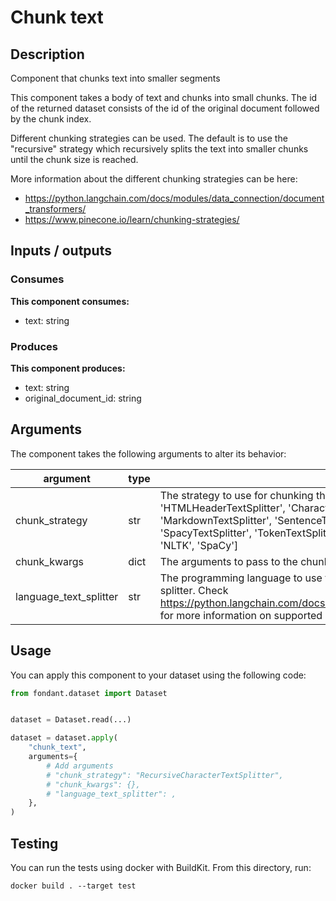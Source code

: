 # Chunk text

<a id="chunk_text#description"></a>
## Description
Component that chunks text into smaller segments 

This component takes a body of text and chunks into small chunks. The id of the returned dataset
consists of the id of the original document followed by the chunk index.

Different chunking strategies can be used. The default is to use the "recursive" strategy which
  recursively splits the text into smaller chunks until the chunk size is reached. 

More information about the different chunking strategies can be here:
- https://python.langchain.com/docs/modules/data_connection/document_transformers/
- https://www.pinecone.io/learn/chunking-strategies/


<a id="chunk_text#inputs_outputs"></a>
## Inputs / outputs 

<a id="chunk_text#consumes"></a>
### Consumes 
**This component consumes:**

- text: string




<a id="chunk_text#produces"></a>  
### Produces 
**This component produces:**

- text: string
- original_document_id: string



<a id="chunk_text#arguments"></a>
## Arguments

The component takes the following arguments to alter its behavior:

| argument | type | description | default |
| -------- | ---- | ----------- | ------- |
| chunk_strategy | str | The strategy to use for chunking the text. One of ['RecursiveCharacterTextSplitter', 'HTMLHeaderTextSplitter', 'CharacterTextSplitter', 'Language', 'MarkdownHeaderTextSplitter', 'MarkdownTextSplitter', 'SentenceTransformersTokenTextSplitter', 'LatexTextSplitter', 'SpacyTextSplitter', 'TokenTextSplitter', 'NLTKTextSplitter', 'PythonCodeTextSplitter', 'character', 'NLTK', 'SpaCy'] | RecursiveCharacterTextSplitter |
| chunk_kwargs | dict | The arguments to pass to the chunking strategy | / |
| language_text_splitter | str | The programming language to use for splitting text into sentences if "language" is selected as the splitter. Check  https://python.langchain.com/docs/modules/data_connection/document_transformers/code_splitter for more information on supported languages. | / |

<a id="chunk_text#usage"></a>
## Usage 

You can apply this component to your dataset using the following code:

```python
from fondant.dataset import Dataset


dataset = Dataset.read(...)

dataset = dataset.apply(
    "chunk_text",
    arguments={
        # Add arguments
        # "chunk_strategy": "RecursiveCharacterTextSplitter",
        # "chunk_kwargs": {},
        # "language_text_splitter": ,
    },
)
```

<a id="chunk_text#testing"></a>
## Testing

You can run the tests using docker with BuildKit. From this directory, run:
```
docker build . --target test
```

